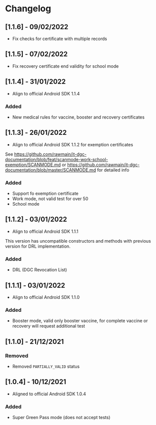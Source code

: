 # Changelog

## [1.1.6] - 09/02/2022

- Fix checks for certificate with multiple records

## [1.1.5] - 07/02/2022

- Fix recovery certificate end validity for school mode

## [1.1.4] - 31/01/2022

- Align to official Android SDK 1.1.4

### Added
- New medical rules for vaccine, booster and recovery certificates

## [1.1.3] - 26/01/2022

- Align to official Android SDK 1.1.2 for exemption certificates

See https://github.com/rawmain/it-dgc-documentation/blob/feat/scanmode-work-school-exemption/SCANMODE.md
or https://github.com/rawmain/it-dgc-documentation/blob/master/SCANMODE.md for detailed info

### Added
- Support fo exemption certificate
- Work mode, not valid test for over 50
- School mode

## [1.1.2] - 03/01/2022

- Align to official Android SDK 1.1.1

This version has uncompatible constructors and methods with previous version for DRL implementation.

### Added
- DRL (DGC Revocation List)

## [1.1.1] - 03/01/2022

- Align to official Android SDK 1.1.0

### Added
- Booster mode, valid only booster vaccine, for complete vaccine or recovery will
request additional test

## [1.1.0] - 21/12/2021

### Removed
- Removed `PARTIALLY_VALID` status

## [1.0.4] - 10/12/2021

- Aligned to official Android SDK 1.0.4

### Added
- Super Green Pass mode (does not accept tests)
